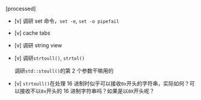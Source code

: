 [processed]

* [v] 调研 set 命令，`set -e`, `set -o pipefail`

* [v] cache tabs

* [v] 调研 string view

* [v] 调研`strtoull()`, `strtol()`

    调研`std::stoull()`的第 2 个参数干嘛用的

* [v] `strtoull()`在处理 16 进制时似乎可以接收`0x`开头的字符串，实际如何？可以接收不以`0x`开头的 16 进制字符串吗？如果是以`0X`开头呢？

